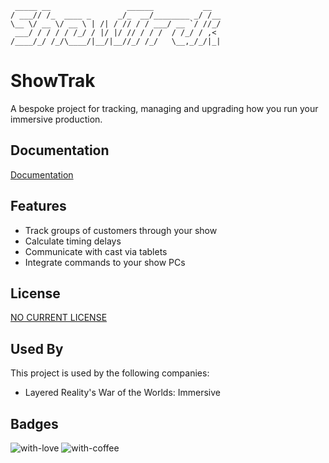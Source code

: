      _____ __                 ______           __  
    / ___// /_  ____ _      _/_  __/________ _/ /__
    \__ \/ __ \/ __ \ | /| / // / / ___/ __ `/ //_/
     ___/ / / / / /_/ / |/ |/ // / / /  / /_/ / ,<   
    /____/_/ /_/\____/|__/|__//_/ /_/   \__,_/_/|_|  
                                                  
                                                  
#

# ShowTrak

A bespoke project for tracking, managing and upgrading how you run your immersive production.


## Documentation

[Documentation](https://linktodocumentation)


## Features

- Track groups of customers through your show
- Calculate timing delays
- Communicate with cast via tablets
- Integrate commands to your show PCs


## License

[NO CURRENT LICENSE](https://choosealicense.com/)


## Used By

This project is used by the following companies:

- Layered Reality's War of the Worlds: Immersive



## Badges



![with-love](https://img.shields.io/badge/made%20with-%F0%9F%92%8C-red.svg)
![with-coffee](https://img.shields.io/badge/made%20with-%E2%98%95%EF%B8%8F%20coffee-yellow.svg)


